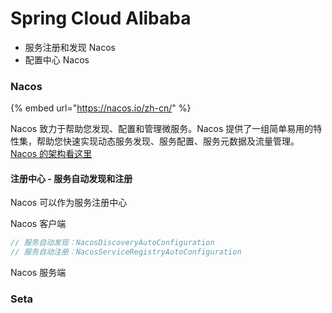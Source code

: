 # Spring Cloud Alibaba

* 服务注册和发现 Nacos
* 配置中心 Nacos

### Nacos

{% embed url="https://nacos.io/zh-cn/" %}

Nacos 致力于帮助您发现、配置和管理微服务。Nacos 提供了一组简单易用的特性集，帮助您快速实现动态服务发现、服务配置、服务元数据及流量管理。[Nacos 的架构看这里](https://nacos.io/zh-cn/docs/architecture.html)

#### 注册中心 - 服务自动发现和注册

Nacos 可以作为服务注册中心

Nacos 客户端

```java
// 服务自动发现：NacosDiscoveryAutoConfiguration
// 服务自动注册：NacosServiceRegistryAutoConfiguration
```

Nacos 服务端

### Seta

